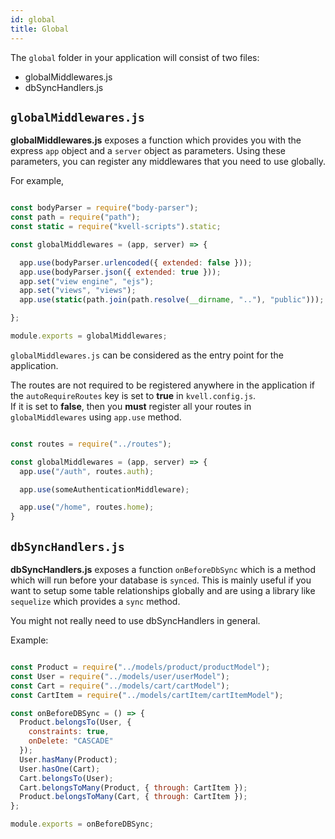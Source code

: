 ```yaml
---
id: global
title: Global
---
```


The `global` folder in your application will consist of two files:

- globalMiddlewares.js
- dbSyncHandlers.js

## `globalMiddlewares.js`
**globalMiddlewares.js** exposes a function which provides you with the express `app` object and a `server` object as parameters.
Using these parameters, you can register any middlewares that you need to use globally.

For example,

```javascript

const bodyParser = require("body-parser");
const path = require("path");
const static = require("kvell-scripts").static;

const globalMiddlewares = (app, server) => {

  app.use(bodyParser.urlencoded({ extended: false }));
  app.use(bodyParser.json({ extended: true }));
  app.set("view engine", "ejs");
  app.set("views", "views");
  app.use(static(path.join(path.resolve(__dirname, ".."), "public")));

};

module.exports = globalMiddlewares;

```

`globalMiddlewares.js` can be considered as the entry point for the application.

The routes are not required to be registered anywhere in the application if the `autoRequireRoutes` key is set to **true** in `kvell.config.js`.\
If it is set to **false**, then you **must** register all your routes in `globalMiddlewares` using `app.use` method.

```javascript

const routes = require("../routes");

const globalMiddlewares = (app, server) => {
  app.use("/auth", routes.auth);

  app.use(someAuthenticationMiddleware);

  app.use("/home", routes.home);
}

```

## `dbSyncHandlers.js`

**dbSyncHandlers.js** exposes a function `onBeforeDbSync` which is a method which will run before your database is `synced`.
This is mainly useful if you want to setup some table relationships globally and are using a library like `sequelize` which provides a `sync` method.

You might not really need to use dbSyncHandlers in general.

Example:

```javascript

const Product = require("../models/product/productModel");
const User = require("../models/user/userModel");
const Cart = require("../models/cart/cartModel");
const CartItem = require("../models/cartItem/cartItemModel");

const onBeforeDBSync = () => {
  Product.belongsTo(User, {
    constraints: true,
    onDelete: "CASCADE"
  });
  User.hasMany(Product);
  User.hasOne(Cart);
  Cart.belongsTo(User);
  Cart.belongsToMany(Product, { through: CartItem });
  Product.belongsToMany(Cart, { through: CartItem });
};

module.exports = onBeforeDBSync;

```

